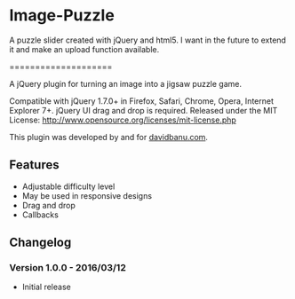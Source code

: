 # Image-Puzzle
A puzzle slider created with jQuery and html5.
I want in the future to extend it and make an upload function available.

====================

A jQuery plugin for turning an image into a jigsaw puzzle game.

Compatible with jQuery 1.7.0+ in Firefox, Safari, Chrome, Opera, Internet Explorer 7+. jQuery UI drag and drop is required.
Released under the MIT License: http://www.opensource.org/licenses/mit-license.php

This plugin was developed by and for [davidbanu.com](https://davidbanu.com/).

## Features

* Adjustable difficulty level
* May be used in responsive designs
* Drag and drop
* Callbacks

## Changelog

### Version 1.0.0 - 2016/03/12

* Initial release

